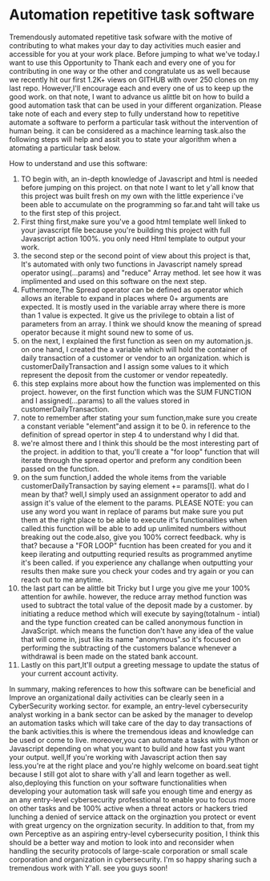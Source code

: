 # Automation repetitive task software
Tremendously automated repetitive task sofware  with the motive of contributing to what makes your day to day activities much easier and accessible for you at your work place.
Before jumping to what we've today.I want to use this Opportunity to Thank each and every one of you for contributing in one way or the other and congratulate us as well because we recently hit our first 1.2K+ views on GITHUB with over 250 clones on my last repo. However,I'll encourage each and every one of us to keep up the good work. on that note, I want to advance us alittle bit on how to build a good automation task that can be used in your different organization. Please take note of each and every step to fully understand how to repetitive automate a software to perform a particular task without the intervention of human being. it can be considered as a machince learning task.also the following steps will help and assit you to state your algorithm when a atomating a particular task below.

How to understand and use this software:

1. TO begin with, an in-depth knowledge of Javascript and html is needed before jumping on this project. on that note I want to let y'all know that this project was built fresh on my own with the little experience i've been able to accumulate on the programming so far.and taht will take us to the first step of this project.
2. First thing first,make sure you've a good html template well linked to your javascript file because you're building this project with full Javascript action 100%. you only need Html template to output your work.
3. the second step or the second point of view about this project is that, It's automated with only two functions in Javascript namely spread operator using(...params) and "reduce" Array method. let see how it was implimented and used on this software on the next step.
4. Futhermore,The Spread operator can be defined as operator which allows an iterable to expand in places where 0+ arguments are expected. It is mostly used in the variable array where there is more than 1 value is expected. It give us the privilege to obtain a list of parameters from an array. I think we should know the meaning of spread operator because it might sound new to some of us.
5. on the next, I explained the first function as seen on my automation.js. on one hand, I created the a variable which will hold the container of daily transaction of a customer or vendor to an organization. which is customerDailyTransaction and I assign some values to it which represent the deposit from the customer or vendor repeatedly.
6. this step explains more about how the function was implemented on this project. however, on the first function which was the SUM FUNCTION and I assigned(...params) to all the values stored in customerDailyTransaction.
7. note to remember after stating your sum function,make sure you create a constant veriable "element"and assign it to be 0. in reference to the definition of spread opertor in step 4 to understand why I did that.
8. we're almost there and I think this should be the most interesting part of the project. in addition to that, you'll create a "for loop" function that will iterate through the spread opertor and preform any condition been passed on the function.
9. on the sum function,I added the whole items from the variable customerDailyTransaction by saying element += params[I]. what do I mean by that? well,I simply used an assignment operator to add and assign it's value of the element to the params.
 PLEASE NOTE: you can use any word you want in replace of params  but make sure you put them at the right place to be able to execute it's functionalities when called.this function will be able to add up unlimited numbers without breaking out the code.also, give you 100% correct feedback. why is that? because a "FOR LOOP" fucntion has been created for you and it keep ilerating and outputting requried results as programmed anytime it's been called. if you experience any challange when outputting your results then make sure you check your codes and try again or you can reach out to me anytime.
10. the last part can be alittle bit Tricky but I urge you give me your 100% attention for awhile. however, the reduce array method function was used to subtract the total value of the deposit made by a customer. by initiating a reduce method which will execute by saying(totalnum - intial) and the type function created can be called anonymous function in JavaScript. which means the function don't have any idea of the value that will come in, jsut like its name "anonymous".so it's focused on performing the subtracting of the customers balance whenever a withdrawal is been made on the stated bank account.
11. Lastly  on this part,It'll output a greeting message to update the status of your current account activity. 

In summary, making references to how this software can be beneficial and Improve an organizational daily activities can be clearly seen in a CyberSecurity working sector. for example, an entry-level cybersecurity analyst working in a bank sector can be asked by the manager to develop an automation tasks which will take care of the day to day transactions of the bank activities.this is where the tremendous ideas and knowledge can be used or come to live. moreover,you can automate a tasks with Python or Javascript depending on what you want to build and how fast you want your output. well,If you're working with Javascript action then say less.you're at the right place and you're highly welcome on board.seat tight because I still got alot to share with y'all and learn together as well. also,deploying this function on your software functionalities when developing your automation task will safe you enough time and energy as an any entry-level cybersecurity professtional to enable you to focus more on other tasks and be 100% active when a threat actors or hackers tried lunching a denied of service attack on the orginaztion you protect or event with great urgency on the orgnization security.
In addition to that, from my own Perceptive as an aspiring entry-level cybersecurity position, I think this should be a better way and motion to look into and reconsider when handling the security protocols of  large-scale corporation or small scale corporation and organization in cybersecurity. I'm so happy sharing such a tremendous work with Y'all. see you guys soon!  



